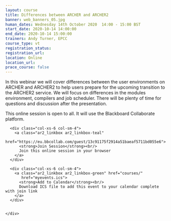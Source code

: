 ```yaml
---
layout: course
title: Differences between ARCHER and ARCHER2
banner: web_banners_05.jpg
human_dates: Wednesday 14th October 2020  14:00 - 15:00 BST
start_date: 2020-10-14 14:00:00
end_date: 2020-10-14 15:00:00
trainers: Andy Turner, EPCC
course_type: vt
registration_status:
registration_url:
location: Online
location_url:
prace_course: false
---
```


In this webinar we will cover differences between the user environments on ARCHER and ARCHER2 to help users prepare for the upcoming transition to the ARCHER2 service. We will focus on differences in the modules environment, compilers and job scheduler. There will be plenty of time for questions and discussion after the presentation.

This online session is open to all. It will use the Blackboard Collaborate platform.




<section id="service">

  <div class="row ">	

      <div class="col-xs-6 col-sm-4">
        <a class="ar2_linkbox ar2_linkbox-teal" 
          href="https://eu.bbcollab.com/guest/13c91175f2914a51baeaf5711bd055e6">
          <strong>Join Session</strong><br/>
          Join this online session in your browser
        </a>
      </div>

      <div class="col-xs-6 col-sm-4">
        <a class="ar2_linkbox ar2_linkbox-green" href="courses/"
           href="myevents.ics">
          <strong>Add to Calendar</strong><br/>
          Download ICS file to add this event to your calendar complete with join link
        </a>
      </div>

											
    </div>




<!--
<h2><a name="video">Video</a></h2>

<div>

<iframe title="Video"  width="560" height="315" src="https://www.youtube.com/embed/XXXXXXXXXXX" frameborder="0" allow="accelerometer; autoplay; encrypted-media; gyroscope; picture-in-picture" allowfullscreen></iframe>

</div>

-->

<!--

<section id="service">
  <div class="container">
    <div class="row ">	



      <div class="col-xs-6 col-sm-4">
        <a class="ar2_linkbox ar2_linkbox-teal" href="  ">
          <strong>Transcript</strong><br/>
          Download a transcript of the video audio
        </a>
      </div>



      <div class="col-xs-6 col-sm-4">
        <a class="ar2_linkbox ar2_linkbox-green" href="courses/"
           href="ARCHER2_Training_VT.pdf">
          <strong>Slides</strong><br/>
          Download pdf of the presentation.
        </a>
      </div>
										
    </div>
  </div>
</section>
-->
